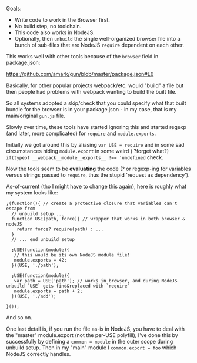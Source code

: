 Goals:

 - Write code to work in the Browser first.
 - No build step, no toolchain.
 - This code also works in NodeJS.
 - Optionally, then `unbuild` the single well-organized browser file into a bunch of sub-files that are NodeJS `require` dependent on each other.

This works well with other tools because of the `browser` field in package.json:

https://github.com/amark/gun/blob/master/package.json#L6

Basically, for other popular projects webpack/etc. would "build" a file but then people had problems with webpack wanting to build the built file.

So all systems adopted a skip/check that you could specify what that built bundle for the browser is in your package.json - in my case, that is my main/original `gun.js` file.

Slowly over time, these tools have started ignoring this and started regexp (and later, more complicated) for `require` and `module.exports`.

Initially we got around this by aliasing `var USE = require` and in some sad circumstances hiding `module.export` in some weird ( ?forget what?) `if(typeof __webpack__module__exports__ !== 'undefined` check.

Now the tools seem to be **evaluating** the code (? or regexp-ing for variables versus strings passed to `require`, thus the stupid 'request as dependency').

As-of-current (tho I might have to change this again), here is roughly what my system looks like:

```
;(function(){ // create a protective closure that variables can't escape from
  // unbuild setup ...
  function USE(path, force){ // wrapper that works in both browser & nodeJS
    return force? require(path) : ...
  }
  // ... end unbuild setup

  ;USE(function(module){
   // this would be its own NodeJS module file!
   module.exports = 42;
  })(USE, './path');

  ;USE(function(module){
   var path = USE('path'); // works in browser, and during NodeJS unbuild `USE` gets find&replaced with `require`
   module.exports = path + 2;
  })(USE, './add');

}());
```

And so on.

One last detail is, if you run the file as-is in NodeJS, you have to deal with the "master" module.export (not the per-USE polyfill), I've done this by successfully by defining a `common = module` in the outer scope during unbuild setup. Then in my "main" module I `common.export = foo` which NodeJS correctly handles.